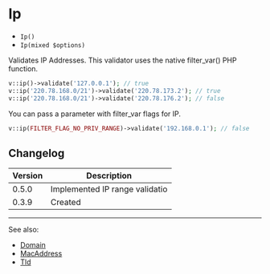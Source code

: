 # Ip

- `Ip()`
- `Ip(mixed $options)`

Validates IP Addresses. This validator uses the native filter_var()
PHP function.

```php
v::ip()->validate('127.0.0.1'); // true
v::ip('220.78.168.0/21')->validate('220.78.173.2'); // true
v::ip('220.78.168.0/21')->validate('220.78.176.2'); // false
```

You can pass a parameter with filter_var flags for IP.

```php
v::ip(FILTER_FLAG_NO_PRIV_RANGE)->validate('192.168.0.1'); // false
```

## Changelog

Version | Description
--------|-------------
  0.5.0 | Implemented IP range validatio
  0.3.9 | Created

***
See also:

- [Domain](Domain.md)
- [MacAddress](MacAddress.md)
- [Tld](Tld.md)
